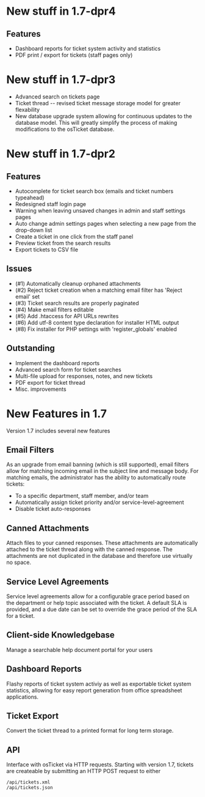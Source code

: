 New stuff in 1.7-dpr4
======================

Features
--------
  * Dashboard reports for ticket system activity and statistics
  * PDF print / export for tickets (staff pages only)

New stuff in 1.7-dpr3
======================
  * Advanced search on tickets page
  * Ticket thread -- revised ticket message storage model for greater 
    flexability
  * New database upgrade system allowing for continuous updates to the
    database model. This will greatly simplify the process of making
    modifications to the osTicket database.

New stuff in 1.7-dpr2
======================

Features
--------
  * Autocomplete for ticket search box (emails and ticket numbers typeahead)
  * Redesigned staff login page
  * Warning when leaving unsaved changes in admin and staff settings pages
  * Auto change admin settings pages when selecting a new page from the
    drop-down list
  * Create a ticket in one click from the staff panel
  * Preview ticket from the search results
  * Export tickets to CSV file

Issues
------
  * (#1) Automatically cleanup orphaned attachments
  * (#2) Reject ticket creation when a matching email filter has
         'Reject email' set
  * (#3) Ticket search results are properly paginated
  * (#4) Make email filters editable
  * (#5) Add .htaccess for API URLs rewrites
  * (#6) Add utf-8 content type declaration for installer HTML output
  * (#8) Fix installer for PHP settings with 'register_globals' enabled

Outstanding
-----------
  * Implement the dashboard reports
  * Advanced search form for ticket searches
  * Multi-file upload for responses, notes, and new tickets
  * PDF export for ticket thread
  * Misc. improvements

New Features in 1.7
===================
Version 1.7 includes several new features

Email Filters
-------------
As an upgrade from email banning (which is still supported), email filters
allow for matching incoming email in the subject line and message body. For
matching emails, the administrator has the ability to automatically route
tickets:

  * To a specific department, staff member, and/or team
  * Automatically assign ticket priority and/or service-level-agreement
  * Disable ticket auto-responses

Canned Attachments
------------------
Attach files to your canned responses. These attachments are automatically
attached to the ticket thread along with the canned response. The
attachments are not duplicated in the database and therefore use virtually
no space.

Service Level Agreements
------------------------
Service level agreements allow for a configurable grace period based on the
department or help topic associated with the ticket. A default SLA is
provided, and a due date can be set to override the grace period of the SLA
for a ticket.

Client-side Knowledgebase
-------------------------
Manage a searchable help document portal for your users

Dashboard Reports
-----------------
Flashy reports of ticket system activiy as well as exportable ticket system
statistics, allowing for easy report generation from office spreadsheet
applications.

Ticket Export
-------------
Convert the ticket thread to a printed format for long term storage.

API
---
Interface with osTicket via HTTP requests. Starting with version 1.7,
tickets are createable by submitting an HTTP POST request to either

    /api/tickets.xml
    /api/tickets.json
